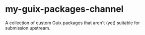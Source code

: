 # my-guix-packages-channel
A collection of custom Guix packages that aren't (yet) suitable for submission upstream.
